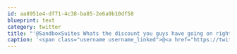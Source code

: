 ```yaml
---
id: aa8951e4-df71-4c38-ba85-2e6a9b10df58
blueprint: text
category: twitter
title: "'@SandboxSuites Whats the discount you guys have going on right now?"
caption: '<span class="username username_linked">@<a href="https://twitter.com/SandboxSuites" title="Sandbox Suites">SandboxSuites</a></span> Whats the discount you guys have going on right now?'
---
```

